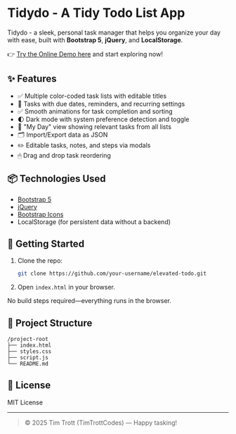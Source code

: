 # Tidydo - A Tidy Todo List App

Tidydo - a sleek, personal task manager that helps you organize your day with ease, built with **Bootstrap 5**, **jQuery**, and **LocalStorage**.

👉 [Try the Online Demo here](https://timtrottcodes.github.io/index.html) and start exploring now!

## ✨ Features

- ✅ Multiple color-coded task lists with editable titles
- 📅 Tasks with due dates, reminders, and recurring settings
- ✅ Smooth animations for task completion and sorting
- 🌓 Dark mode with system preference detection and toggle
- 📆 "My Day" view showing relevant tasks from all lists
- 🗂 Import/Export data as JSON
- ✏️ Editable tasks, notes, and steps via modals
- 🖱 Drag and drop task reordering

## 📦 Technologies Used

- [Bootstrap 5](https://getbootstrap.com)
- [jQuery](https://jquery.com)
- [Bootstrap Icons](https://icons.getbootstrap.com/)
- LocalStorage (for persistent data without a backend)

## 🚀 Getting Started

1. Clone the repo:
   ```bash
   git clone https://github.com/your-username/elevated-todo.git
   ```
2. Open `index.html` in your browser.

No build steps required—everything runs in the browser.

## 📁 Project Structure

```
/project-root
├── index.html
├── styles.css
├── script.js
└── README.md
```

## 📄 License

MIT License

---

> © 2025 Tim Trott (TimTrottCodes) — Happy tasking!
